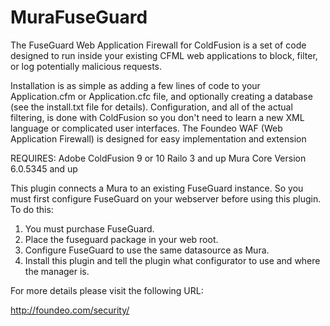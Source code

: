 MuraFuseGuard
======================

The FuseGuard Web Application Firewall for ColdFusion is a set of code designed to run inside your existing CFML web applications to block, filter, or log potentially malicious requests.

Installation is as simple as adding a few lines of code to your Application.cfm or Application.cfc file, and optionally creating a database (see the install.txt file for details). Configuration, and all of the actual filtering, is done with ColdFusion so you don't need to learn a new XML language or complicated user interfaces. The Foundeo WAF (Web Application Firewall) is designed for easy implementation and extension

REQUIRES:
Adobe ColdFusion 9 or 10
Railo 3 and up
Mura Core Version 6.0.5345 and up

This plugin connects a Mura to an existing FuseGuard instance. So you must first configure FuseGuard on your webserver before using this plugin. To do this:

1. You must purchase FuseGuard.
2. Place the fuseguard package in your web root.
3. Configure FuseGuard to use the same datasource as Mura.
4. Install this plugin and tell the plugin what configurator to use and where the manager is.


For more details please visit the following URL:

http://foundeo.com/security/

